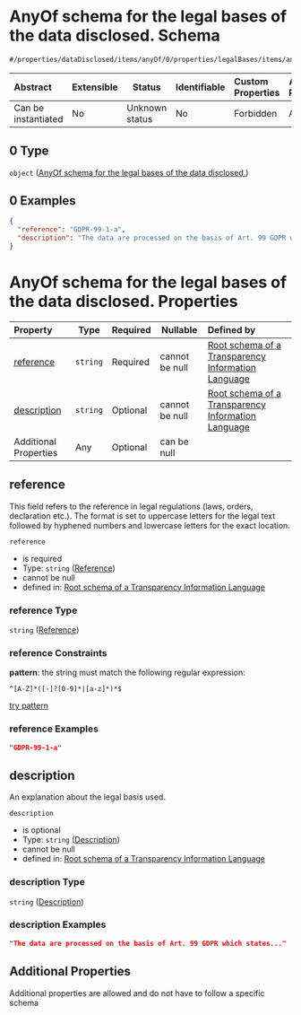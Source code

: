 # AnyOf schema for the legal bases of the data disclosed. Schema

```txt
#/properties/dataDisclosed/items/anyOf/0/properties/legalBases/items/anyOf/0#/properties/dataDisclosed/items/anyOf/0/properties/legalBases/items/anyOf/0
```




| Abstract            | Extensible | Status         | Identifiable | Custom Properties | Additional Properties | Access Restrictions | Defined In                                                           |
| :------------------ | ---------- | -------------- | ------------ | :---------------- | --------------------- | ------------------- | -------------------------------------------------------------------- |
| Can be instantiated | No         | Unknown status | No           | Forbidden         | Allowed               | none                | [tilt-schema.json\*](../out/tilt-schema.json "open original schema") |

## 0 Type

`object` ([AnyOf schema for the legal bases of the data disclosed.](tilt-schema-properties-datadisclosed-items-anyof-anyof-schema-properties-legalbases-items-anyof-anyof-schema-for-the-legal-bases-of-the-data-disclosed.md))

## 0 Examples

```json
{
  "reference": "GDPR-99-1-a",
  "description": "The data are processed on the basis of Art. 99 GDPR which states..."
}
```

# AnyOf schema for the legal bases of the data disclosed. Properties

| Property                    | Type     | Required | Nullable       | Defined by                                                                                                                                                                                                                                                                                                                                                                                                                                       |
| :-------------------------- | -------- | -------- | -------------- | :----------------------------------------------------------------------------------------------------------------------------------------------------------------------------------------------------------------------------------------------------------------------------------------------------------------------------------------------------------------------------------------------------------------------------------------------- |
| [reference](#reference)     | `string` | Required | cannot be null | [Root schema of a Transparency Information Language](tilt-schema-properties-datadisclosed-items-anyof-anyof-schema-properties-legalbases-items-anyof-anyof-schema-for-the-legal-bases-of-the-data-disclosed-properties-reference.md "\#/properties/dataDisclosed/items/anyOf/0/properties/legalBases/items/anyOf/0/properties/reference#/properties/dataDisclosed/items/anyOf/0/properties/legalBases/items/anyOf/0/properties/reference")       |
| [description](#description) | `string` | Optional | cannot be null | [Root schema of a Transparency Information Language](tilt-schema-properties-datadisclosed-items-anyof-anyof-schema-properties-legalbases-items-anyof-anyof-schema-for-the-legal-bases-of-the-data-disclosed-properties-description.md "\#/properties/dataDisclosed/items/anyOf/0/properties/legalBases/items/anyOf/0/properties/description#/properties/dataDisclosed/items/anyOf/0/properties/legalBases/items/anyOf/0/properties/description") |
| Additional Properties       | Any      | Optional | can be null    |                                                                                                                                                                                                                                                                                                                                                                                                                                                  |

## reference

This field refers to the reference in legal regulations (laws, orders, declaration etc.). The format is set to uppercase letters for the legal text followed by hyphened numbers and lowercase letters for the exact location.


`reference`

-   is required
-   Type: `string` ([Reference](tilt-schema-properties-datadisclosed-items-anyof-anyof-schema-properties-legalbases-items-anyof-anyof-schema-for-the-legal-bases-of-the-data-disclosed-properties-reference.md))
-   cannot be null
-   defined in: [Root schema of a Transparency Information Language](tilt-schema-properties-datadisclosed-items-anyof-anyof-schema-properties-legalbases-items-anyof-anyof-schema-for-the-legal-bases-of-the-data-disclosed-properties-reference.md "\#/properties/dataDisclosed/items/anyOf/0/properties/legalBases/items/anyOf/0/properties/reference#/properties/dataDisclosed/items/anyOf/0/properties/legalBases/items/anyOf/0/properties/reference")

### reference Type

`string` ([Reference](tilt-schema-properties-datadisclosed-items-anyof-anyof-schema-properties-legalbases-items-anyof-anyof-schema-for-the-legal-bases-of-the-data-disclosed-properties-reference.md))

### reference Constraints

**pattern**: the string must match the following regular expression: 

```regexp
^[A-Z]*([-]?[0-9]*|[a-z]*)*$
```

[try pattern](https://regexr.com/?expression=%5E%5BA-Z%5D*(%5B-%5D%3F%5B0-9%5D*%7C%5Ba-z%5D*)*%24 "try regular expression with regexr.com")

### reference Examples

```json
"GDPR-99-1-a"
```

## description

An explanation about the legal basis used.


`description`

-   is optional
-   Type: `string` ([Description](tilt-schema-properties-datadisclosed-items-anyof-anyof-schema-properties-legalbases-items-anyof-anyof-schema-for-the-legal-bases-of-the-data-disclosed-properties-description.md))
-   cannot be null
-   defined in: [Root schema of a Transparency Information Language](tilt-schema-properties-datadisclosed-items-anyof-anyof-schema-properties-legalbases-items-anyof-anyof-schema-for-the-legal-bases-of-the-data-disclosed-properties-description.md "\#/properties/dataDisclosed/items/anyOf/0/properties/legalBases/items/anyOf/0/properties/description#/properties/dataDisclosed/items/anyOf/0/properties/legalBases/items/anyOf/0/properties/description")

### description Type

`string` ([Description](tilt-schema-properties-datadisclosed-items-anyof-anyof-schema-properties-legalbases-items-anyof-anyof-schema-for-the-legal-bases-of-the-data-disclosed-properties-description.md))

### description Examples

```json
"The data are processed on the basis of Art. 99 GDPR which states..."
```

## Additional Properties

Additional properties are allowed and do not have to follow a specific schema
